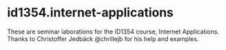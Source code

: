 # id1354.internet-applications
These are seminar laborations for the ID1354 course, Internet Applications.
Thanks to Christoffer Jedbäck @chrillejb for his help and examples.

